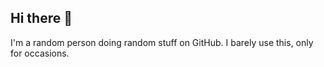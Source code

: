 ## Hi there 👋

I'm a random person doing random stuff on GitHub.
I barely use this, only for occasions.
